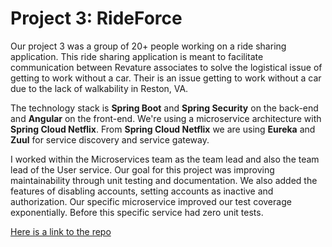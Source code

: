 # Project 3: RideForce

Our project 3 was a group of 20+ people working on a ride sharing 
application. This ride sharing application is meant to facilitate 
communication between Revature associates to solve the logistical issue 
of getting to work without a car. Their is an issue getting to work without a car due to the lack of walkability in Reston, VA.

The technology stack is **Spring Boot** and **Spring Security** on the back-end and **Angular** on the 
front-end. We're using a microservice architecture with **Spring Cloud 
Netflix**. From **Spring Cloud Netflix** we are using **Eureka** and **Zuul** for 
service discovery and service gateway.

I worked within the Microservices team as the team lead and also the 
team lead of the User service. Our goal for this project was improving 
maintainability through unit testing and documentation. We also added 
the features of disabling accounts, setting accounts as inactive and 
authorization. Our specific microservice improved our test coverage 
exponentially. Before this specific service had zero unit tests. 

[Here is a link to the repo](https://github.com/crandonriordan/Projects-Rev/tree/master/RideForce)




